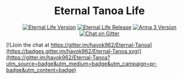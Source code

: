 <h1 align="center">Eternal Tanoa Life</h1>

<p align="center">
  <a href="#"><img src="https://img.shields.io/badge/version-v0.1-9341d9.svg?style=flat-square" alt="Eternal Life Version"></a>
  <a href="#"><img src="https://img.shields.io/badge/release-pre--alpha-red.svg?style=flat-square" alt="Eternal Life Release"></a>
  <a href="#"><img src="https://img.shields.io/badge/arma 3-v1.60-000000.svg?style=flat-square" alt="Arma 3 Version"></a>
  <a href="https://gitter.im/havok962/Eternal-Tanoa"><img src="https://img.shields.io/badge/chat-on gitter-blue.svg?style=flat-square" alt="Chat on Gitter"></a>
</p>


[![Join the chat at https://gitter.im/havok962/Eternal-Tanoa](https://badges.gitter.im/havok962/Eternal-Tanoa.svg)](https://gitter.im/havok962/Eternal-Tanoa?utm_source=badge&utm_medium=badge&utm_campaign=pr-badge&utm_content=badge)